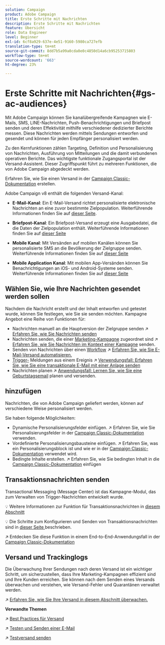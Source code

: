 ```yaml
---
solution: Campaign
product: Adobe Campaign
title: Erste Schritte mit Nachrichten
description: Erste Schritte mit Nachrichten
feature: Übersicht
role: Data Engineer
level: Beginner
exl-id: 6cf8a929-637e-4e51-9160-5980ca727efb
translation-type: tm+mt
source-git-commit: 8dd7b5a99a0cda0e0c4850d14a6cb95253715803
workflow-type: tm+mt
source-wordcount: '663'
ht-degree: 23%

---
```


# Erste Schritte mit Nachrichten{#gs-ac-audiences}

Mit Adobe Campaign können Sie kanalübergreifende Kampagnen wie E-Mails, SMS, LINE-Nachrichten, Push-Benachrichtigungen und Briefpost senden und deren Effektivität mithilfe verschiedener dedizierter Berichte messen. Diese Nachrichten werden mittels Sendungen entworfen und gesendet und können für jeden Empfänger personalisiert werden.

Zu den Kernfunktionen zählen Targeting, Definition und Personalisierung von Nachrichten, Ausführung von Mitteilungen und die damit verbundenen operativen Berichte. Das wichtigste funktionale Zugangsportal ist der Versand-Assistent. Dieser Zugriffspunkt führt zu mehreren Funktionen, die von Adobe Campaign abgedeckt werden.

Erfahren Sie, wie Sie einen Versand in der [Campaign Classic-Dokumentation](https://experienceleague.adobe.com/docs/campaign-classic/using/sending-messages/key-steps-when-creating-a-delivery/steps-about-delivery-creation-steps.html) erstellen.

Adobe Campaign v8 enthält die folgenden Versand-Kanal:

* **E-Mail-Kanal**: Ein E-Mail-Versand richtet personalisierte elektronische Nachrichten an eine zuvor bestimmte Zielpopulation. Weiterführende Informationen finden Sie auf [dieser Seite](../send/email.md).

* **Briefpost-Kanal**: Ein Briefpost-Versand erzeugt eine Ausgabedatei, die die Daten der Zielpopulation enthält.  Weiterführende Informationen finden Sie auf [dieser Seite](../send/direct-mail.md)

* **Mobile Kanal**: Mit Versänden auf mobilen Kanälen können Sie personalisierte SMS an die Bevölkerung der Zielgruppe senden.  Weiterführende Informationen finden Sie auf [dieser Seite](../send/sms.md)

* **Mobile Application Kanal**: Mit mobilen App-Versänden können Sie Benachrichtigungen an iOS- und Android-Systeme senden.  Weiterführende Informationen finden Sie auf [dieser Seite](../send/push.md)

## Wählen Sie, wie Ihre Nachrichten gesendet werden sollen

Nachdem die Nachricht erstellt und der Inhalt entworfen und getestet wurde, können Sie festlegen, wie Sie sie senden möchten. Kampagne Angebot eine Reihe von Funktionen für:

* Nachrichten manuell an die Hauptversion der Zielgruppe senden
:arrow_upper_right: [Erfahren Sie, wie Sie Nachrichten senden](https://experienceleague.adobe.com/docs/campaign-classic/using/sending-messages/sending-emails/sending-an-email/sending-messages.html)
* Nachrichten senden, die einer [Marketing-Kampagne](https://experienceleague.adobe.com/docs/campaign-classic/using/orchestrating-campaigns/orchestrate-campaigns/setting-up-marketing-campaigns.html) zugeordnet sind
:arrow_upper_right: [Erfahren Sie, wie Sie Nachrichten im Kontext einer Kampagne](https://experienceleague.adobe.com/docs/campaign-classic/using/orchestrating-campaigns/orchestrate-campaigns/marketing-campaign-deliveries.html) senden.
* Senden von Nachrichten über einen [Workflow](https://experienceleague.adobe.com/docs/campaign-classic/using/automating-with-workflows/introduction/about-workflows.html)
:arrow_upper_right: [Erfahren Sie, wie Sie E-Mail-Versand automatisieren.](https://experienceleague.adobe.com/docs/campaign-classic/using/automating-with-workflows/action-activities/delivery.html)
* [Trigger-](https://experienceleague.adobe.com/docs/campaign-classic/using/transactional-messaging/introduction/about-transactional-messaging.html) Meldungen aus einem Ereignis :arrow_upper_right:  [Verwendungsfall: Erfahren Sie, wie Sie eine transaktionale E-Mail mit einer Anlage senden](https://experienceleague.adobe.com/docs/campaign-classic/using/transactional-messaging/use-case/transactional-email-with-attachments.html)
* Nachrichten planen
:arrow_upper_right: [Anwendungsfall: Lernen Sie, wie Sie eine Geburtstagsemail](https://experienceleague.adobe.com/docs/campaign-classic/using/automating-with-workflows/use-cases/deliveries/sending-a-birthday-email.html?) planen und versenden.


## hinzufügen

Nachrichten, die von Adobe Campaign geliefert werden, können auf verschiedene Weise personalisiert werden.

Sie haben folgende Möglichkeiten:

* Dynamische Personalisierungsfelder einfügen.
:arrow_upper_right: Erfahren Sie, wie Sie Personalisierungsfelder in der [Campaign Classic-Dokumentation](https://experienceleague.adobe.com/docs/campaign-classic/using/sending-messages/personalizing-deliveries/personalization-fields.html) verwenden.
* Vordefinierte Personalisierungsbausteine einfügen.
:arrow_upper_right: Erfahren Sie, was ein Personalisierungsblock ist und wie er in der [Campaign Classic-Dokumentation](https://experienceleague.adobe.com/docs/campaign-classic/using/sending-messages/personalizing-deliveries/personalization-blocks.html) verwendet wird.
* Bedingte Inhalte erstellen.
:arrow_upper_right: Erfahren Sie, wie Sie bedingten Inhalt in die [Campaign Classic-Dokumentation](https://experienceleague.adobe.com/docs/campaign-classic/using/sending-messages/personalizing-deliveries/conditional-content.html) einfügen

## Transaktionsnachrichten senden

Transactional Messaging (Message Center) ist das Kampagne-Modul, das zum Verwalten von Trigger-Nachrichten entwickelt wurde.

:bulb: Weitere Informationen zur Funktion für Transaktionsnachrichten in [diesem Abschnitt ](../dev/architecture.md#transac-msg-archi)

:bulb: Die Schritte zum Konfigurieren und Senden von Transaktionsnachrichten sind in [dieser Seite ](../send/transactional.md) beschrieben.

:arrow_upper_right: Entdecken Sie diese Funktion in einem End-to-End-Anwendungsfall in der [Campaign Classic-Dokumentation](https://experienceleague.adobe.com/docs/campaign-classic/using/transactional-messaging/use-case/transactional-email-with-attachments.html?lang=en#transactional-messaging)

## Versand und Trackinglogs

Die Überwachung Ihrer Sendungen nach deren Versand ist ein wichtiger Schritt, um sicherzustellen, dass Ihre Marketing-Kampagnen effizient sind und Ihre Kunden erreichen. Sie können nach dem Senden eines Versands überwachen und verstehen, wie Versand-Fehler und Quarantänen verwaltet werden.

:arrow_upper_right: [Erfahren Sie, wie Sie Ihre Versand in diesem Abschnitt überwachen.](https://experienceleague.adobe.com/docs/campaign-classic/using/sending-messages/monitoring-deliveries/about-delivery-monitoring.html?lang=en#sending-messages)


**Verwandte Themen**

:arrow_upper_right:  [Best Practices für Versand](https://experienceleague.adobe.com/docs/campaign-classic/using/sending-messages/key-steps-when-creating-a-delivery/delivery-bestpractices/delivery-best-practices.html)

:arrow_upper_right:  [Testen und Senden einer E-Mail](https://experienceleague.adobe.com/docs/campaign-classic/using/sending-messages/sending-emails/sending-an-email/sending-messages.html)

:arrow_upper_right:  [Testversand senden](https://experienceleague.adobe.com/docs/campaign-classic/using/sending-messages/key-steps-when-creating-a-delivery/steps-validating-the-delivery.html)
